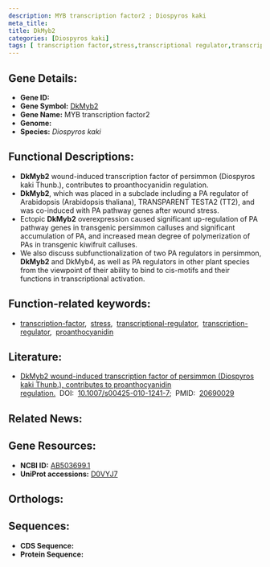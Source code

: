 ```yaml
---
description: MYB transcription factor2 ; Diospyros kaki
meta_title:
title: DkMyb2
categories: [Diospyros kaki]
tags: [ transcription factor,stress,transcriptional regulator,transcription regulator,proanthocyanidin ]
---
```


## Gene Details:
- **Gene ID:** []()
- **Gene Symbol:** <u>DkMyb2</u>
- **Gene Name:** MYB transcription factor2
- **Genome:** []()
- **Species:** *Diospyros kaki*

## Functional Descriptions:
   - **DkMyb2** wound-induced transcription factor of persimmon (Diospyros kaki Thunb.), contributes to proanthocyanidin regulation.
   - **DkMyb2**, which was placed in a subclade including a PA regulator of Arabidopsis (Arabidopsis thaliana), TRANSPARENT TESTA2 (TT2), and was co-induced with PA pathway genes after wound stress.
   - Ectopic **DkMyb2** overexpression caused significant up-regulation of PA pathway genes in transgenic persimmon calluses and significant accumulation of PA, and increased mean degree of polymerization of PAs in transgenic kiwifruit calluses.
   - We also discuss subfunctionalization of two PA regulators in persimmon, **DkMyb2** and DkMyb4, as well as PA regulators in other plant species from the viewpoint of their ability to bind to cis-motifs and their functions in transcriptional activation.

## Function-related keywords:
   - [transcription-factor](/tags/transcription-factor/),&nbsp;&nbsp;[stress](/tags/stress/),&nbsp;&nbsp;[transcriptional-regulator](/tags/transcriptional-regulator/),&nbsp;&nbsp;[transcription-regulator](/tags/transcription-regulator/),&nbsp;&nbsp;[proanthocyanidin](/tags/proanthocyanidin/)

## Literature:
   - [DkMyb2 wound-induced transcription factor of persimmon (Diospyros kaki Thunb.), contributes to proanthocyanidin regulation.](https://doi.org/10.1007/s00425-010-1241-7)&nbsp;&nbsp;DOI:&nbsp;&nbsp;[10.1007/s00425-010-1241-7](https://doi.org/10.1007/s00425-010-1241-7);&nbsp;&nbsp;PMID:&nbsp;&nbsp;[20690029](https://pubmed.ncbi.nlm.nih.gov/20690029/)

## Related News:

## Gene Resources:
- **NCBI ID:**  [AB503699.1](https://www.ncbi.nlm.nih.gov/gene/?term=AB503699.1)
- **UniProt accessions:**  [D0VYJ7](https://www.uniprot.org/uniprotkb/D0VYJ7/entry)

## Orthologs:

## Sequences:
- **CDS Sequence:**
- **Protein Sequence:**
